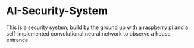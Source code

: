 # AI-Security-System
This is a security system, build by the ground up with a raspberry pi and a self-implemented convolutional neural network to observe a house entrance
